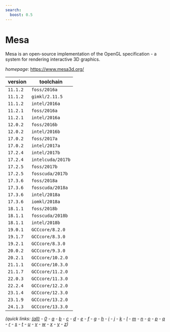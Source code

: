 ```yaml
---
search:
  boost: 0.5
---
```

# Mesa

Mesa is an open-source implementation of the OpenGL specification -  a system for rendering interactive 3D graphics.

*homepage*: <https://www.mesa3d.org/>

version | toolchain
--------|----------
``11.1.2`` | ``foss/2016a``
``11.1.2`` | ``gimkl/2.11.5``
``11.1.2`` | ``intel/2016a``
``11.2.1`` | ``foss/2016a``
``11.2.1`` | ``intel/2016a``
``12.0.2`` | ``foss/2016b``
``12.0.2`` | ``intel/2016b``
``17.0.2`` | ``foss/2017a``
``17.0.2`` | ``intel/2017a``
``17.2.4`` | ``intel/2017b``
``17.2.4`` | ``intelcuda/2017b``
``17.2.5`` | ``foss/2017b``
``17.2.5`` | ``fosscuda/2017b``
``17.3.6`` | ``foss/2018a``
``17.3.6`` | ``fosscuda/2018a``
``17.3.6`` | ``intel/2018a``
``17.3.6`` | ``iomkl/2018a``
``18.1.1`` | ``foss/2018b``
``18.1.1`` | ``fosscuda/2018b``
``18.1.1`` | ``intel/2018b``
``19.0.1`` | ``GCCcore/8.2.0``
``19.1.7`` | ``GCCcore/8.3.0``
``19.2.1`` | ``GCCcore/8.3.0``
``20.0.2`` | ``GCCcore/9.3.0``
``20.2.1`` | ``GCCcore/10.2.0``
``21.1.1`` | ``GCCcore/10.3.0``
``21.1.7`` | ``GCCcore/11.2.0``
``22.0.3`` | ``GCCcore/11.3.0``
``22.2.4`` | ``GCCcore/12.2.0``
``23.1.4`` | ``GCCcore/12.3.0``
``23.1.9`` | ``GCCcore/13.2.0``
``24.1.3`` | ``GCCcore/13.3.0``


*(quick links: [(all)](../index.md) - [0](../0/index.md) - [a](../a/index.md) - [b](../b/index.md) - [c](../c/index.md) - [d](../d/index.md) - [e](../e/index.md) - [f](../f/index.md) - [g](../g/index.md) - [h](../h/index.md) - [i](../i/index.md) - [j](../j/index.md) - [k](../k/index.md) - [l](../l/index.md) - [m](../m/index.md) - [n](../n/index.md) - [o](../o/index.md) - [p](../p/index.md) - [q](../q/index.md) - [r](../r/index.md) - [s](../s/index.md) - [t](../t/index.md) - [u](../u/index.md) - [v](../v/index.md) - [w](../w/index.md) - [x](../x/index.md) - [y](../y/index.md) - [z](../z/index.md))*

